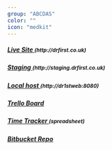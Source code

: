 ```yaml
---
group: "ABCDAS"
color: ""
icon: "medkit"
---
```



<h5><a href="http://drfirst.co.uk/login">Live Site </a> <small>(http://drfirst.co.uk)</small></h5>
<h5><a href="http://staging.drfirst.co.uk/login">Staging </a> <small>(http://staging.drfirst.co.uk)</small></h5>
<h5><a href="http://dr1stweb:8080">Local host </a> <small>(http://dr1stweb:8080)</small></h5>
<h5><a href="https://trello.com/b/9gDeFyrj/abcd-sprint-3">Trello Board</a></h5>
<h5><a href="https://docs.google.com/spreadsheets/d/15ChmGyEsgDw0ecDUAKNCQYVu1PCxrXGWTDXHmlgc_Po/edit#gid=0">Time Tracker </a> <small>(spreadsheet)</small></h5>
<h5><a href="https://bitbucket.org/v9solutions/dr1st">Bitbucket Repo</a></h5>